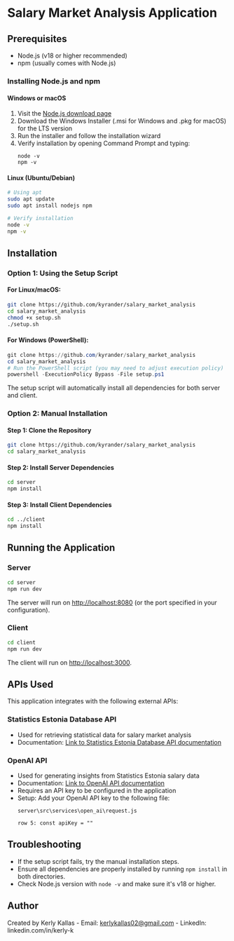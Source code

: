 # Salary Market Analysis Application

## Prerequisites
- Node.js (v18 or higher recommended)
- npm (usually comes with Node.js)

### Installing Node.js and npm

#### Windows or macOS
1. Visit the [Node.js download page](https://nodejs.org/en/download/)
2. Download the Windows Installer (.msi for Windows and .pkg for macOS) for the LTS version
3. Run the installer and follow the installation wizard
4. Verify installation by opening Command Prompt and typing:
   ```
   node -v
   npm -v
   ```

#### Linux (Ubuntu/Debian)
```bash
# Using apt
sudo apt update
sudo apt install nodejs npm

# Verify installation
node -v
npm -v
```

## Installation

### Option 1: Using the Setup Script

#### For Linux/macOS:
```bash
git clone https://github.com/kyrander/salary_market_analysis
cd salary_market_analysis
chmod +x setup.sh
./setup.sh
```

#### For Windows (PowerShell):
```powershell
git clone https://github.com/kyrander/salary_market_analysis
cd salary_market_analysis
# Run the PowerShell script (you may need to adjust execution policy)
powershell -ExecutionPolicy Bypass -File setup.ps1
```

The setup script will automatically install all dependencies for both server and client.

### Option 2: Manual Installation

#### Step 1: Clone the Repository
```bash
git clone https://github.com/kyrander/salary_market_analysis
cd salary_market_analysis
```

#### Step 2: Install Server Dependencies
```bash
cd server
npm install
```

#### Step 3: Install Client Dependencies
```bash
cd ../client
npm install
```

## Running the Application

### Server
```bash
cd server
npm run dev
```

The server will run on [http://localhost:8080](http://localhost:8080) (or the port specified in your configuration).

### Client
```bash
cd client
npm run dev
```

The client will run on [http://localhost:3000](http://localhost:3000).

## APIs Used
This application integrates with the following external APIs:

### Statistics Estonia Database API
- Used for retrieving statistical data for salary market analysis
- Documentation: [Link to Statistics Estonia Database API documentation](https://andmed.stat.ee/abi/api-juhend.pdf)

### OpenAI API
- Used for generating insights from Statistics Estonia salary data
- Documentation: [Link to OpenAI API documentation](https://platform.openai.com/docs/api-reference/introduction)
- Requires an API key to be configured in the application
- Setup: Add your OpenAI API key to the following file:
  ```
  server\src\services\open_ai\request.js

  row 5: const apiKey = ""
  ```

## Troubleshooting
- If the setup script fails, try the manual installation steps.
- Ensure all dependencies are properly installed by running `npm install` in both directories.
- Check Node.js version with `node -v` and make sure it's v18 or higher.

## Author
Created by Kerly Kallas - Email: kerlykallas02@gmail.com - LinkedIn: linkedin.com/in/kerly-k